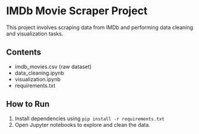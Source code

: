 # IMDb Movie Scraper Project

This project involves scraping data from IMDb and performing data cleaning and visualization tasks.

## Contents
- imdb_movies.csv (raw dataset)
- data_cleaning.ipynb
- visualization.ipynb
- requirements.txt

## How to Run
1. Install dependencies using `pip install -r requirements.txt`
2. Open Jupyter notebooks to explore and clean the data.
